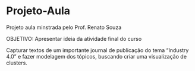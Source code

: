 # Projeto-Aula
Projeto aula minstrada pelo Prof. Renato Souza

OBJETIVO: Apresentar ideia da atividade final do curso

Capturar textos de um importante journal de publicação do tema “Industry 4.0” e fazer modelagem dos tópicos, buscando criar uma visualização de clusters.
